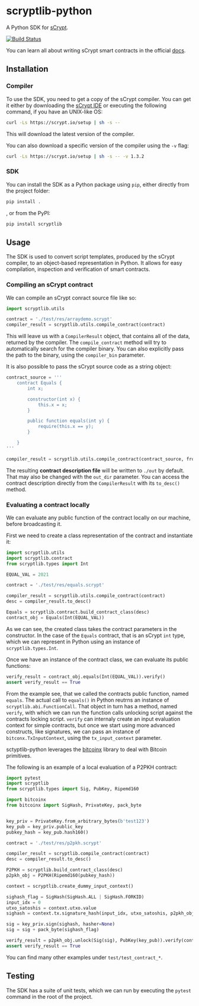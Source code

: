 # scryptlib-python
A Python SDK for [sCrypt](https://scrypt.io/).

[![Build Status](https://app.travis-ci.com/sCrypt-Inc/py-scryptlib.svg?branch=main)](https://travis-ci.com/sCrypt-Inc/py-scryptlib)

You can learn all about writing sCrypt smart contracts in the official [docs](https://scryptdoc.readthedocs.io/en/latest/intro.html).

## Installation

### Compiler

To use the SDK, you need to get a copy of the sCrypt compiler. You can get it either by downloading the [sCrypt IDE](https://scrypt.io/#download) or executing the following command, if you have an UNIX-like OS:
```sh
curl -Ls https://scrypt.io/setup | sh -s --
```

This will download the latest version of the compiler.

You can also download a specific version of the compiler using the `-v` flag:
```sh
curl -Ls https://scrypt.io/setup | sh -s -- -v 1.3.2
```

### SDK

You can install the SDK as a Python package using `pip`, either directly from the project folder:

```sh
pip install .
```

, or from the PyPI:

```sh
pip install scryptlib
```

## Usage

The SDK is used to convert script templates, produced by the sCrypt compiler, to an object-based representation in Python. It allows for easy compilation, inspection and verification of smart contracts.

### Compiling an sCrypt contract

We can compile an sCrypt conract source file like so:

```python
import scryptlib.utils

contract = './test/res/arraydemo.scrypt'
compiler_result = scryptlib.utils.compile_contract(contract)
```

This will leave us with a `CompilerResult` object, that contains all of the data, returned by the compiler.
The `compile_contract` method will try to automatically search for the compiler binary. You can also explicitly pass the path to the binary, using the `compiler_bin` parameter.

It is also possible to pass the sCrypt source code as a string object:

```python
contract_source = '''
    contract Equals {
        int x;

        constructor(int x) {
            this.x = x;
        }

        public function equals(int y) {
            require(this.x == y);
        }

    }
'''

compiler_result = scryptlib.utils.compile_contract(contract_source, from_string=True)
```

The resulting **contract description file** will be written to `./out` by default. That may also be changed with the `out_dir` parameter.
You can access the contract description directly from the `CompilerResult` with its `to_desc()` method.

### Evaluating a contract locally

We can evaluate any public function of the contract locally on our machine, before broadcasting it.

First we need to create a class representation of the contract and instantiate it:

```python
import scryptlib.utils
import scryptlib.contract
from scryptlib.types import Int

EQUAL_VAL = 2021

contract = './test/res/equals.scrypt'

compiler_result = scryptlib.utils.compile_contract(contract)
desc = compiler_result.to_desc()

Equals = scryptlib.contract.build_contract_class(desc)
contract_obj = Equals(Int(EQUAL_VAL))
```

As we can see, the created class takes the contract parameters in the constructor. In the case of the `Equals` contract, that is an sCrypt `int` type, which we can represent in Python using an instance of `scryptlib.types.Int`.

Once we have an instance of the contract class, we can evaluate its public functions:

```python
verify_result = contract_obj.equals(Int(EQUAL_VAL)).verify()
assert verify_result == True
```

From the example see, that we called the contracts public function, named `equals`. The actual call to `equals()` in Python reutrns an instance of `scryptlib.abi.FunctionCall`. That object in turn has a method, named `verify`, with which we can run the function calls unlocking script against the contracts locking script.
`verify` can internaly create an input evaluation context for simple contracts, but once we start using more advanced constructs, like signatures, we can pass an instance of `bitconx.TxInputContext`, using the `tx_input_context` parameter.

sctyptlib-python leverages the [bitcoinx](https://github.com/kyuupichan/bitcoinX) library to deal with Bitcoin primitives.

The following is an example of a local evaluation of a P2PKH contract:

```python
import pytest
import scryptlib
from scryptlib.types import Sig, PubKey, Ripemd160

import bitcoinx
from bitcoinx import SigHash, PrivateKey, pack_byte


key_priv = PrivateKey.from_arbitrary_bytes(b'test123')
key_pub = key_priv.public_key
pubkey_hash = key_pub.hash160()

contract = './test/res/p2pkh.scrypt'

compiler_result = scryptlib.compile_contract(contract)
desc = compiler_result.to_desc()

P2PKH = scryptlib.build_contract_class(desc)
p2pkh_obj = P2PKH(Ripemd160(pubkey_hash))

context = scryptlib.create_dummy_input_context()

sighash_flag = SigHash(SigHash.ALL | SigHash.FORKID)
input_idx = 0
utxo_satoshis = context.utxo.value
sighash = context.tx.signature_hash(input_idx, utxo_satoshis, p2pkh_obj.locking_script, sighash_flag)

sig = key_priv.sign(sighash, hasher=None)
sig = sig + pack_byte(sighash_flag)

verify_result = p2pkh_obj.unlock(Sig(sig), PubKey(key_pub)).verify(context)
assert verify_result == True
```

You can find many other examples under `test/test_contract_*`.

## Testing

The SDK has a suite of unit tests, which we can run by executing the `pytest` command in the root of the project.
